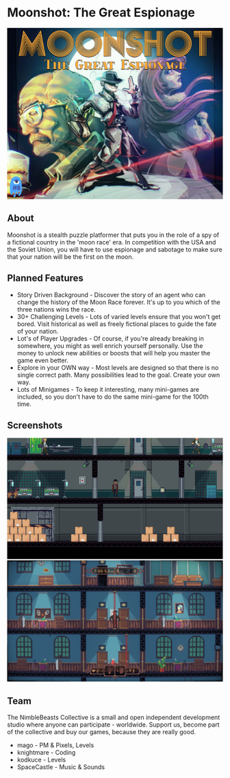 # Moonshot: The Great Espionage

![](_Org/_itch/itch.png)

## About

Moonshot is a stealth puzzle platformer that puts you in the role of a spy of a fictional country in the 'moon race' era. In competition with the USA and the Soviet Union, you will have to use espionage and sabotage to make sure that your nation will be the first on the moon.

## Planned Features

- Story Driven Background - Discover the story of an agent who can change the history of the Moon Race forever. It's up to you which of the three nations wins the race.
- 30+ Challenging Levels - Lots of varied levels ensure that you won't get bored. Visit historical as well as freely fictional places to guide the fate of your nation.
- Lot's of Player Upgrades - Of course, if you're already breaking in somewhere, you might as well enrich yourself personally. Use the money to unlock new abilities or boosts that will help you master the game even better.
- Explore in your OWN way - Most levels are designed so that there is no single correct path. Many possibilities lead to the goal. Create your own way.
- Lots of Minigames - To keep it interesting, many mini-games are included, so you don't have to do the same mini-game for the 100th time.

## Screenshots

![](_Org/_steam/events/week1/dog.gif)
![](_Org/_steam/events/week4/beta1.png)

## ​Team

​The NimbleBeasts Collective is a small and open independent development studio where anyone can participate - worldwide. Support us, become part of the collective and buy our games, because they are really good.

- mago - PM & Pixels, Levels
- knightmare - Coding
- kodkuce - Levels
- SpaceCastle - Music & Sounds
